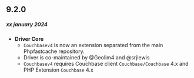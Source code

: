 ## 9.2.0
##### xx january 2024
- __Driver Core__
    - `Couchbasev4` is now an extension separated from the main Phpfastcache repository.
    - Driver is co-maintained by @Geolim4 and @srjlewis
    - `Couchbasev4` requires Couchbase client `Couchbase/Couchbase` 4.x and PHP Extension `Couchbase` 4.x
